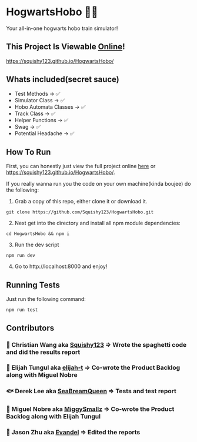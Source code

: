 # HogwartsHobo 🚆🤼

Your all-in-one hogwarts hobo train simulator!

## This Project Is Viewable [Online](https://squishy123.github.io/HogwartsHobo/)!

https://squishy123.github.io/HogwartsHobo/

## Whats included(secret sauce)

- Test Methods -> ✅
- Simulator Class -> ✅
- Hobo Automata Classes -> ✅
- Track Class -> ✅
- Helper Functions -> ✅
- Swag -> ✅
- Potential Headache -> ✅

## How To Run

First, you can honestly just view the full project online [here](https://squishy123.github.io/HogwartsHobo/) or https://squishy123.github.io/HogwartsHobo/.

If you really wanna run you the code on your own machine(kinda boujee) do the following:

1. Grab a copy of this repo, either clone it or download it.

```
git clone https://github.com/Squishy123/HogwartsHobo.git
```

2. Next get into the directory and install all npm module dependencies:

```
cd HogwartsHobo && npm i
```

3. Run the dev script

```
npm run dev
```

4. Go to http://localhost:8000 and enjoy!

## Running Tests

Just run the following command:

```
npm run test
```

## Contributors

### 🙊 Christian Wang aka [Squishy123](https://github.com/Squishy123) => Wrote the spaghetti code and did the results report

### 🦖 Elijah Tungul aka [elijah-t](https://github.com/elijah-t) => Co-wrote the Product Backlog along with Miguel Nobre

### :fish: Derek Lee aka [SeaBreamQueen](https://github.com/SeaBreamQueen) => Tests and test report

### :frog: Miguel Nobre aka [MiggySmallz](https://github.com/MiggySmallz) => Co-wrote the Product Backlog along with Elijah Tungul

### :pig: Jason Zhu aka [Evandel](https://github.com/Evandel) => Edited the reports 
